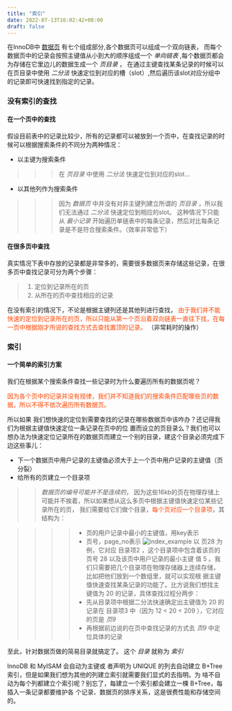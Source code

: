 ```yaml
---
title: "索引"
date: 2022-07-13T16:02:42+08:00
draft: false
---
```


在InnoDB中 [数据页](/post/2022/7/12/mysql-innodb) 有七个组成部分,各个数据页可以组成一个双向链表，
而每个数据页中的记录会按照主键值从小到大的顺序组成一个 _单向链表_ ,每个数据页都会为存储在它里边儿的数据生成一个 _页目录_ ，
在通过主键查找某条记录的时候可以在页目录中使用 _二分法_ 快速定位到对应的槽（slot）,然后遍历该slot对应分组中的记录即可快速找到指定的记录。

### 没有索引的查找

#### 在一个页中的查找
假设目前表中的记录比较少，所有的记录都可以被放到一个页中，在查找记录的时候可以根据搜索条件的不同分为两种情况：
 * 以主键为搜索条件
 >>> 在 _页目录_ 中使用 _二分法_ 快速定位到对应的slot... 
 * 以其他列作为搜索条件
 >>> 因为 _数据页_ 中并没有对非主键列建立所谓的 _页目录_ ，所以我们无法通过 _二分法_ 快速定位到相应的slot。
 >>> 这种情况下只能从 _最小记录_ 开始遍历单链表中的每条记录，然后对比每条记录是不是符合搜索条件。（效率非常低下）

#### 在很多页中查找
真实情况下表中存放的记录都是非常多的，需要很多数据页来存储这些记录，在很多页中查找记录可分为两个步骤：
 > 1. 定位到记录所在的页
 > 2. 从所在的页中查找相应的记录 

在没有索引的情况下，不论是根据主键列还是其他列进行查找，
<font color=orangeRed>由于我们并不能快速的定位到记录所在的页，所以只能从第一个页沿着双向链表一直往下找，在每一页中根据刚才所说的查找方式去查找置顶的记录。</font>
（非常耗时的操作）

### 索引

#### 一个简单的索引方案
我们在根据某个搜索条件查找一些记录时为什么要遍历所有的数据页呢？

<font color=orangeRed>因为各个页中的记录并没有规律，我们并不知道我们的搜索条件匹配哪些页的数据，所以不得不依次遍历所有数据页。</font>

所以如果 我们想快速的定位到需要查找的记录在哪些数据页中该咋办？还记得我们为根据主键值快速定位一条记录在页中的位
置而设立的页目录么？我们也可以想办法为快速定位记录所在的数据页而建立一个别的目录，建这个目录必须完成下边这些事儿：
 * 下一个数据页中用户记录的主键值必须大于上一个页中用户记录的主键值（页分裂）
 * 给所有的页建立一个目录项
 >> _数据页的编号可能并不是连续的_， 因为这些16kb的页在物理存储上可能并不挨着，所以如果想从这么多页中根据主键值快速定位某些记录所在的页，
    我们需要给它们做个目录，<font color="orangeRed">每个页对应一个目录项</font>，其结构为：
    
>>>> * 页的用户记录中最小的主键值，用key表示
>>>> * 页号，page_no表示
![index_example](https://pic.rmb.bdstatic.com/bjh/339bac4eaf04e5068129f83960f32e7b.png)
>>>> 以 页28 为例，它对应 目录项2 ，这个目录项中包含着该页的页号 28 以及该页中用户记录的最小主键
     值 5 。我们只需要把几个目录项在物理存储器上连续存储，比如把他们放到一个数组里，就可以实现根
     据主键值快速查找某条记录的功能了。比方说我们想找主键值为 20 的记录，具体查找过程分两步：
>>>>  * 先从目录项中根据二分法快速确定出主键值为 20 的记录在 目录项3 中（因为 12 < 20 < 209 ），它对应的页是 _页9_ 
>>>>  * 再根据前边说的在页中查找记录的方式去 _页9_ 中定位具体的记录
 
至此，针对数据页做的简易目录就搞定了。 这个 _目录_ 就称为 _索引_

InnoDB 和 MyISAM 会自动为主键或
者声明为 UNIQUE 的列去自动建立 B+Tree 索引，但是如果我们想为其他的列建立索引就需要我们显式的去指明。为
啥不自动为每个列都建立个索引呢？别忘了，每建立一个索引都会建立一棵 B+Tree，每插入一条记录都要维护各
个记录、数据页的排序关系，这是很费性能和存储空间的。